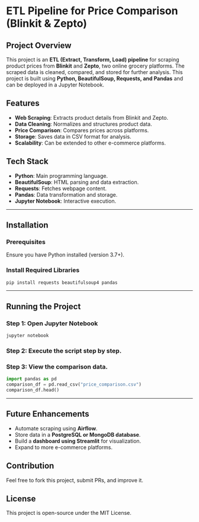 # ETL Pipeline for Price Comparison (Blinkit & Zepto)

## Project Overview
This project is an **ETL (Extract, Transform, Load) pipeline** for scraping product prices from **Blinkit** and **Zepto**, two online grocery platforms. The scraped data is cleaned, compared, and stored for further analysis. This project is built using **Python, BeautifulSoup, Requests, and Pandas** and can be deployed in a Jupyter Notebook.

## Features
- **Web Scraping**: Extracts product details from Blinkit and Zepto.
- **Data Cleaning**: Normalizes and structures product data.
- **Price Comparison**: Compares prices across platforms.
- **Storage**: Saves data in CSV format for analysis.
- **Scalability**: Can be extended to other e-commerce platforms.

## Tech Stack
- **Python**: Main programming language.
- **BeautifulSoup**: HTML parsing and data extraction.
- **Requests**: Fetches webpage content.
- **Pandas**: Data transformation and storage.
- **Jupyter Notebook**: Interactive execution.

---

## Installation
### Prerequisites
Ensure you have Python installed (version 3.7+).

### Install Required Libraries
```bash
pip install requests beautifulsoup4 pandas
```

---

## Running the Project
### Step 1: Open Jupyter Notebook
```bash
jupyter notebook
```

### Step 2: Execute the script step by step.

### Step 3: View the comparison data.
```python
import pandas as pd
comparison_df = pd.read_csv("price_comparison.csv")
comparison_df.head()
```

---

## Future Enhancements
- Automate scraping using **Airflow**.
- Store data in a **PostgreSQL or MongoDB database**.
- Build a **dashboard using Streamlit** for visualization.
- Expand to more e-commerce platforms.

## Contribution
Feel free to fork this project, submit PRs, and improve it.

## License
This project is open-source under the MIT License.
